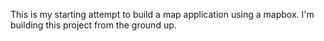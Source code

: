 This is my starting attempt to build a map application using a mapbox. I'm building this project from the ground up.  
